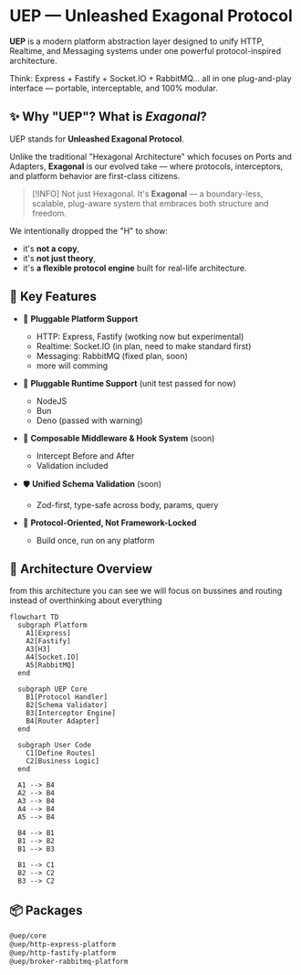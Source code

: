# UEP — Unleashed Exagonal Protocol

**UEP** is a modern platform abstraction layer designed to unify HTTP, Realtime, and Messaging systems under one powerful protocol-inspired architecture.

Think: Express + Fastify + Socket.IO + RabbitMQ... all in one plug-and-play interface — portable, interceptable, and 100% modular.


## ✨ Why "UEP"? What is *Exagonal*?

UEP stands for **Unleashed Exagonal Protocol**.

Unlike the traditional "Hexagonal Architecture" which focuses on Ports and Adapters, **Exagonal** is our evolved take — where protocols, interceptors, and platform behavior are first-class citizens.

>[!INFO]
> Not just Hexagonal. It's **Exagonal** — a boundary-less, scalable, plug-aware system that embraces both structure and freedom.

We intentionally dropped the "H" to show:  
- it's **not a copy**,  
- it's **not just theory**,  
- it's **a flexible protocol engine** built for real-life architecture.


## 🔧 Key Features

- 🔌 **Pluggable Platform Support**
  - HTTP: Express, Fastify (wotking now but experimental)
  - Realtime: Socket.IO (in plan, need to make standard first)
  - Messaging: RabbitMQ (fixed plan, soon)
  - more will comming

- 🔌 **Pluggable Runtime Support** (unit test passed for now)
  - NodeJS 
  - Bun 
  - Deno (passed with warning)

- 🧩 **Composable Middleware & Hook System** (soon)
  - Intercept Before and After
  - Validation included

- 🛡️ **Unified Schema Validation** (soon)
  - Zod-first, type-safe across body, params, query

- 🔁 **Protocol-Oriented, Not Framework-Locked**
  - Build once, run on any platform


## 🧭 Architecture Overview

from this architecture you can see we will focus on bussines and routing instead of overthinking about everything

```mermaid
flowchart TD
  subgraph Platform
    A1[Express]
    A2[Fastify]
    A3[H3]
    A4[Socket.IO]
    A5[RabbitMQ]
  end

  subgraph UEP Core
    B1[Protocol Handler]
    B2[Schema Validator]
    B3[Interceptor Engine]
    B4[Router Adapter]
  end

  subgraph User Code
    C1[Define Routes]
    C2[Business Logic]
  end

  A1 --> B4
  A2 --> B4
  A3 --> B4
  A4 --> B4
  A5 --> B4

  B4 --> B1
  B1 --> B2
  B1 --> B3

  B1 --> C1
  B2 --> C2
  B3 --> C2
```


## 📦 Packages

```bash
@uep/core
@uep/http-express-platform
@uep/http-fastify-platform
@uep/broker-rabbitmq-platform
